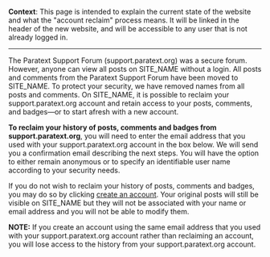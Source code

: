 **Context**:
This page is intended to explain the current state of the website and what the "account reclaim" process means.
It will be linked in the header of the new website, and will be accessible to any user that is not already logged in.

---

The Paratext Support Forum (support.paratext.org) was a secure forum. However, anyone can view all posts on SITE_NAME without a login. All posts and comments from the Paratext Support Forum have been moved to SITE_NAME. To protect your security, we have removed names from all posts and comments. On SITE_NAME, it is possible to reclaim your support.paratext.org account and retain access to your posts, comments, and badges—or to start afresh with a new account.

**To reclaim your history of posts, comments and badges from support.paratext.org**, you will need to enter the email address that you used with your support.paratext.org account in the box below. We will send you a confirmation email describing the next steps. You will have the option to either remain anonymous or to specify an identifiable user name according to your security needs.

If you do not wish to reclaim your history of posts, comments and badges, you may do so by clicking [create an account](https://supportsitetest.tk/register). Your original posts will still be visible on SITE_NAME but they will not be associated with your name or email address and you will not be able to modify them.

**NOTE:** If you create an account using the same email address that you used with your support.paratext.org account rather than reclaiming an account, you will lose access to the history from your support.paratext.org account.
